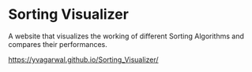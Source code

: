# Sorting Visualizer

A website that visualizes the working of different Sorting Algorithms and compares their performances.

https://yvagarwal.github.io/Sorting_Visualizer/
